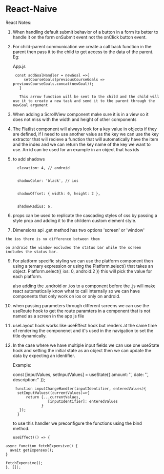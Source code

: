 # React-Naive

React Notes:

  1. When handling default submit behavior of a button in a form its better to handle it on the form onSubmit event not the onClick 
     button event.
  2. For child-parent communication we create a call back function in the parent then pass it to the child to get access to the data of the parent.
     Eg: 
        
        
        App.js
        
        
          const addGoalHandler = newGoal =>{
              setCourseGoals(previousCourseGoals => previousCourseGoals.concat(newGoal));
            }
            
            This arrow function will be sent to the child and the child will use it to create a new task and send it to the parent through the newGoal argument
            
          
        
    
  3. When adding a ScrollView component make sure it is in a view so it does not miss with the width and height of other components  
  4. The Flatlist component will always look for a key value in objects if they are defined, if I need to use another value as the key we can use the 
     key extractor that will recieve a function that will automatically have the item and the index and we can return the key name of the key we want to use.
     An id can be used for an example in an object that has ids
  6. to add shadows   



           elevation: 4, // android


           shadowColor: 'black', // ios


           shadowOffset: { width: 0, height: 2 },


           shadowRadius: 6,

     
  8. props can be used to replicate the cascading styles of css by passing a style prop and adding it to the childern custom element style. 
  
  9. Dimensions api .get method has two options 'screen' or 'window' 
    
    the ios there is no difference between them
    
    on android the window excludes the status bar while the screen includes the status bar.
    
    
  9. For platform specific styling we can use the platform component then using a ternary expression or using the Platform.select() that takes an object.
      Platform.select({ ios: 0, android:2 }) this will pick the value for each platform.
      
      also adding the .android or .ios to a component before the .js will make react automatically know what to call internally so we can have components that 
      only work on ios or only on android.
      
      
      
      
  10. when passing parameters through different screens we can use the useRoute hook to get the route paramters in a component that is not named as a screen in the app js         file


  11. useLayout hook works like useEffect hook but renders at the same time of rendering the componenet and it's used in the navigation to set the title dynamically.
  
  
  12. In the case where we have multiple input fields we can use one useState hook and setting the initial state as an object
      then we can update the data by expecting an identifier.
      
      Example:
      
      
        const [inputValues, setInputValues] = useState({
            amount: '',
            date: '',
            description:''
        });
        
       
           function inputChangeHandler(inputIdentifier, enteredValues){
            setInputValues((currentValues)=>{
                return {...currentValues, 
                          [inputIdentifier]: enteredValues
                       }
             });
            }
            
            
      to use this handler we preconfigure the functions using the bind method.



          useEffect(() => {
    async function fetchExpensive() {
      await getExpenses();
    }

    fetchExpensive();
    }, []);
